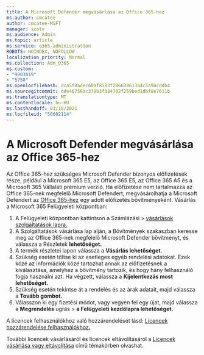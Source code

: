 ```yaml
---
title: A Microsoft Defender megvásárlása az Office 365-hez
ms.author: cmcatee
author: cmcatee-MSFT
manager: scotv
ms.audience: Admin
ms.topic: article
ms.service: o365-administration
ROBOTS: NOINDEX, NOFOLLOW
localization_priority: Normal
ms.collection: Adm_O365
ms.custom:
- "9003019"
- "5758"
ms.openlocfilehash: dca5f0adec60af8583f286630613a4c5a94cddb4
ms.sourcegitcommit: dde46756ac370b3f384702f259bed1dbf8e7611b
ms.translationtype: MT
ms.contentlocale: hu-HU
ms.lasthandoff: 03/10/2021
ms.locfileid: "50602114"
---
```

# <a name="purchase-microsoft-defender-for-office-365"></a>A Microsoft Defender megvásárlása az Office 365-hez

Az Office 365-hez szükséges Microsoft Defender bizonyos előfizetések része, például a Microsoft 365 E5, az Office 365 E5, az Office 365 A5 és a Microsoft 365 Vállalati prémium verzió. Ha előfizetése nem tartalmazza az Office 365-nek megfelelő Microsoft Defendert, megvásárolhatja a Microsoft Defendert az [Office 365-hez](https:/www.microsoft.com/microsoft-365/exchange/advance-threat-protection?market=um#office-ProductsCompare-785zwzq) egy adott előfizetés bővítményeként. Vásárlás a Microsoft 365 Felügyeleti központban:

1. A Felügyeleti központban kattintson a Számlázási  >  [vásárlások szolgáltatások lapra.](https://go.microsoft.com/fwlink/p/?linkid=868433)
2. A Szolgáltatások vásárlása lap alján,  a Bővítmények szakaszban keresse meg az Office 365-nek megfelelő Microsoft Defender bővítményt, és válassza a Részletek **lehetőséget.** 
3. A termék részletei lapon válassza a **Vásárlás lehetőséget.**
4. Szükség esetén töltse ki az esetleges egyéb rendelési adatokat. Ezek közé az információk közé tartozhat annak az előfizetésnek a kiválasztása, amelyhez a bővítmény tartozik, és hogy hány felhasználó fogja használni azt. Ha végzett, válassza a **Kijelentkezás most lehetőséget.**
5. Szükség esetén tekintse át a rendelés és az árak adatait, majd válassza a **Tovább gombot.**
6. Válasszon ki egy fizetési módot, vagy vegyen fel egy újat, majd válassza a **Megrendelés** ugrás  >  **a Felügyeleti kezdőlapra lehetőséget.**

A licencek felhasználókhoz való hozzárendelését lásd: [Licencek hozzárendelése felhasználókhoz.](https://docs.microsoft.com/microsoft-365/admin/manage/assign-licenses-to-users?view=o365-worldwide)

További licencek vásárlásáról és licencek eltávolításáról a [Licencek vásárlása vagy eltávolítása](https://docs.microsoft.com/microsoft-365/commerce/licenses/buy-licenses#buy-or-remove-licenses-for-your-business-subscription) című témakörben olvashat.